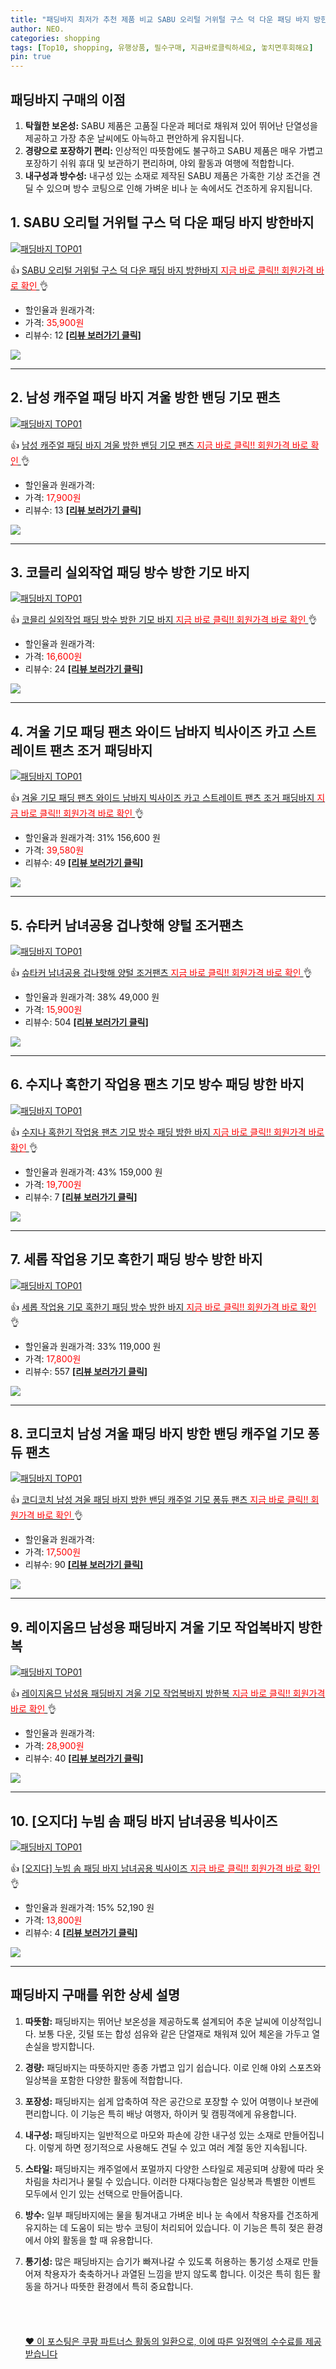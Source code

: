```yaml
---
title: "패딩바지 최저가 추천 제품 비교 SABU 오리털 거위털 구스 덕 다운 패딩 바지 방한바지 가격 비교 최저가장점"
author: NEO.
categories: shopping
tags: [Top10, shopping, 유행상품, 필수구매, 지금바로클릭하세요, 놓치면후회해요]
pin: true
---
```

## 패딩바지 구매의 이점
1. **탁월한 보온성:** SABU 제품은 고품질 다운과 페더로 채워져 있어 뛰어난 단열성을 제공하고 가장 추운 날씨에도 아늑하고 편안하게 유지됩니다.
2. **경량으로 포장하기 편리:** 인상적인 따뜻함에도 불구하고 SABU 제품은 매우 가볍고 포장하기 쉬워 휴대 및 보관하기 편리하며, 야외 활동과 여행에 적합합니다.
3. **내구성과 방수성:** 내구성 있는 소재로 제작된 SABU 제품은 가혹한 기상 조건을 견딜 수 있으며 방수 코팅으로 인해 가벼운 비나 눈 속에서도 건조하게 유지됩니다.

   

## 1. SABU 오리털 거위털 구스 덕 다운 패딩 바지 방한바지

[![패딩바지 TOP01](https://thumbnail7.coupangcdn.com/thumbnails/remote/490x490ex/image/vendor_inventory/a1b2/0cffb11e15d0b1055d1128d02bfd8cdd2c2740b7a0a323751ccae5d2abf3.jpg)](https://link.coupang.com/re/AFFSDP?lptag=AF3617701&subid=GithubCoopas&pageKey=7578828757&traceid=V0-153&itemId=20002237962&vendorItemId=87111392668)


👍 [SABU 오리털 거위털 구스 덕 다운 패딩 바지 방한바지 <font color=red> 지금 바로 클릭!! 회원가격 바로 확인 </font> ](https://link.coupang.com/re/AFFSDP?lptag=AF3617701&subid=GithubCoopas&pageKey=7578828757&traceid=V0-153&itemId=20002237962&vendorItemId=87111392668) 👌 


- 할인율과 원래가격: 
- 가격: <span style='color:red'>35,900원</span>
- 리뷰수: 12  [**[리뷰 보러가기 클릭]**](https://link.coupang.com/re/AFFSDP?lptag=AF3617701&subid=GithubCoopas&pageKey=7578828757&traceid=V0-153&itemId=20002237962&vendorItemId=87111392668)

[![](/discount_price.png)](https://link.coupang.com/re/AFFSDP?lptag=AF3617701&subid=GithubCoopas&pageKey=7578828757&traceid=V0-153&itemId=20002237962&vendorItemId=87111392668)

---


   

## 2. 남성 캐주얼 패딩 바지 겨울 방한 밴딩 기모 팬츠

[![패딩바지 TOP01](https://thumbnail10.coupangcdn.com/thumbnails/remote/490x490ex/image/vendor_inventory/483d/1c45d43a361c3231142ab6ef1abf6f0a0e42830d602d5f6ea3e68fcf8efb.jpg)](https://link.coupang.com/re/AFFSDP?lptag=AF3617701&subid=GithubCoopas&pageKey=6905735966&traceid=V0-153&itemId=16623868773&vendorItemId=83808409868)


👍 [남성 캐주얼 패딩 바지 겨울 방한 밴딩 기모 팬츠 <font color=red> 지금 바로 클릭!! 회원가격 바로 확인 </font> ](https://link.coupang.com/re/AFFSDP?lptag=AF3617701&subid=GithubCoopas&pageKey=6905735966&traceid=V0-153&itemId=16623868773&vendorItemId=83808409868) 👌 


- 할인율과 원래가격: 
- 가격: <span style='color:red'>17,900원</span>
- 리뷰수: 13  [**[리뷰 보러가기 클릭]**](https://link.coupang.com/re/AFFSDP?lptag=AF3617701&subid=GithubCoopas&pageKey=6905735966&traceid=V0-153&itemId=16623868773&vendorItemId=83808409868)

[![](/discount_price.png)](https://link.coupang.com/re/AFFSDP?lptag=AF3617701&subid=GithubCoopas&pageKey=6905735966&traceid=V0-153&itemId=16623868773&vendorItemId=83808409868)

---


   

## 3. 코믈리 실외작업 패딩 방수 방한 기모 바지

[![패딩바지 TOP01](https://thumbnail10.coupangcdn.com/thumbnails/remote/490x490ex/image/vendor_inventory/20a0/a4b8debec4137261b2bd92f060735e08fabddc57cc2c6954e99ba6782119.jpg)](https://link.coupang.com/re/AFFSDP?lptag=AF3617701&subid=GithubCoopas&pageKey=7708621805&traceid=V0-153&itemId=20657786769&vendorItemId=87730648964)


👍 [코믈리 실외작업 패딩 방수 방한 기모 바지 <font color=red> 지금 바로 클릭!! 회원가격 바로 확인 </font> ](https://link.coupang.com/re/AFFSDP?lptag=AF3617701&subid=GithubCoopas&pageKey=7708621805&traceid=V0-153&itemId=20657786769&vendorItemId=87730648964) 👌 


- 할인율과 원래가격: 
- 가격: <span style='color:red'>16,600원</span>
- 리뷰수: 24  [**[리뷰 보러가기 클릭]**](https://link.coupang.com/re/AFFSDP?lptag=AF3617701&subid=GithubCoopas&pageKey=7708621805&traceid=V0-153&itemId=20657786769&vendorItemId=87730648964)

[![](/discount_price.png)](https://link.coupang.com/re/AFFSDP?lptag=AF3617701&subid=GithubCoopas&pageKey=7708621805&traceid=V0-153&itemId=20657786769&vendorItemId=87730648964)

---


   

## 4. 겨울 기모 패딩 팬츠 와이드 남바지 빅사이즈 카고 스트레이트 팬츠 조거 패딩바지

[![패딩바지 TOP01](https://thumbnail9.coupangcdn.com/thumbnails/remote/490x490ex/image/vendor_inventory/9b3b/f0e1994d1c2afd4b2d5914d3809cefc15942af8c4085afe9f3948a4f944b.jpg)](https://link.coupang.com/re/AFFSDP?lptag=AF3617701&subid=GithubCoopas&pageKey=7792114686&traceid=V0-153&itemId=21083841877&vendorItemId=88145942737)


👍 [겨울 기모 패딩 팬츠 와이드 남바지 빅사이즈 카고 스트레이트 팬츠 조거 패딩바지 <font color=red> 지금 바로 클릭!! 회원가격 바로 확인 </font> ](https://link.coupang.com/re/AFFSDP?lptag=AF3617701&subid=GithubCoopas&pageKey=7792114686&traceid=V0-153&itemId=21083841877&vendorItemId=88145942737) 👌 


- 할인율과 원래가격: 31%  156,600   원
- 가격: <span style='color:red'>39,580원</span>
- 리뷰수: 49  [**[리뷰 보러가기 클릭]**](https://link.coupang.com/re/AFFSDP?lptag=AF3617701&subid=GithubCoopas&pageKey=7792114686&traceid=V0-153&itemId=21083841877&vendorItemId=88145942737)

[![](/discount_price.png)](https://link.coupang.com/re/AFFSDP?lptag=AF3617701&subid=GithubCoopas&pageKey=7792114686&traceid=V0-153&itemId=21083841877&vendorItemId=88145942737)

---


   

## 5. 슈타커 남녀공용 겁나핫해 양털 조거팬츠

[![패딩바지 TOP01](https://thumbnail9.coupangcdn.com/thumbnails/remote/490x490ex/image/vendor_inventory/ae5e/3f985f1536d6f280005713a0bf93429be9fbed965d3577a4000e4a18fa92.jpg)](https://link.coupang.com/re/AFFSDP?lptag=AF3617701&subid=GithubCoopas&pageKey=7618111647&traceid=V0-153&itemId=20191316726&vendorItemId=87282505915)


👍 [슈타커 남녀공용 겁나핫해 양털 조거팬츠 <font color=red> 지금 바로 클릭!! 회원가격 바로 확인 </font> ](https://link.coupang.com/re/AFFSDP?lptag=AF3617701&subid=GithubCoopas&pageKey=7618111647&traceid=V0-153&itemId=20191316726&vendorItemId=87282505915) 👌 


- 할인율과 원래가격: 38%  49,000   원
- 가격: <span style='color:red'>15,900원</span>
- 리뷰수: 504  [**[리뷰 보러가기 클릭]**](https://link.coupang.com/re/AFFSDP?lptag=AF3617701&subid=GithubCoopas&pageKey=7618111647&traceid=V0-153&itemId=20191316726&vendorItemId=87282505915)

[![](/discount_price.png)](https://link.coupang.com/re/AFFSDP?lptag=AF3617701&subid=GithubCoopas&pageKey=7618111647&traceid=V0-153&itemId=20191316726&vendorItemId=87282505915)

---


   

## 6. 수지나 혹한기 작업용 팬츠 기모 방수 패딩 방한 바지

[![패딩바지 TOP01](https://thumbnail10.coupangcdn.com/thumbnails/remote/490x490ex/image/vendor_inventory/95f9/600a1ba4b8a2be1329a2297e7159fac07340857f1dc9fbad3a8a3d0bc313.jpg)](https://link.coupang.com/re/AFFSDP?lptag=AF3617701&subid=GithubCoopas&pageKey=7710235309&traceid=V0-153&itemId=20666344361&vendorItemId=87776326465)


👍 [수지나 혹한기 작업용 팬츠 기모 방수 패딩 방한 바지 <font color=red> 지금 바로 클릭!! 회원가격 바로 확인 </font> ](https://link.coupang.com/re/AFFSDP?lptag=AF3617701&subid=GithubCoopas&pageKey=7710235309&traceid=V0-153&itemId=20666344361&vendorItemId=87776326465) 👌 


- 할인율과 원래가격: 43%  159,000   원
- 가격: <span style='color:red'>19,700원</span>
- 리뷰수: 7  [**[리뷰 보러가기 클릭]**](https://link.coupang.com/re/AFFSDP?lptag=AF3617701&subid=GithubCoopas&pageKey=7710235309&traceid=V0-153&itemId=20666344361&vendorItemId=87776326465)

[![](/discount_price.png)](https://link.coupang.com/re/AFFSDP?lptag=AF3617701&subid=GithubCoopas&pageKey=7710235309&traceid=V0-153&itemId=20666344361&vendorItemId=87776326465)

---


   

## 7. 세롭 작업용 기모 혹한기 패딩 방수 방한 바지

[![패딩바지 TOP01](https://thumbnail8.coupangcdn.com/thumbnails/remote/490x490ex/image/vendor_inventory/535e/805a028375a3f3ff0e742ebcde7efe375bb41f084bf45d83c18977bd0e84.jpg)](https://link.coupang.com/re/AFFSDP?lptag=AF3617701&subid=GithubCoopas&pageKey=7567995208&traceid=V0-153&itemId=19952289674&vendorItemId=87804084799)


👍 [세롭 작업용 기모 혹한기 패딩 방수 방한 바지 <font color=red> 지금 바로 클릭!! 회원가격 바로 확인 </font> ](https://link.coupang.com/re/AFFSDP?lptag=AF3617701&subid=GithubCoopas&pageKey=7567995208&traceid=V0-153&itemId=19952289674&vendorItemId=87804084799) 👌 


- 할인율과 원래가격: 33%  119,000   원
- 가격: <span style='color:red'>17,800원</span>
- 리뷰수: 557  [**[리뷰 보러가기 클릭]**](https://link.coupang.com/re/AFFSDP?lptag=AF3617701&subid=GithubCoopas&pageKey=7567995208&traceid=V0-153&itemId=19952289674&vendorItemId=87804084799)

[![](/discount_price.png)](https://link.coupang.com/re/AFFSDP?lptag=AF3617701&subid=GithubCoopas&pageKey=7567995208&traceid=V0-153&itemId=19952289674&vendorItemId=87804084799)

---


   

## 8. 코디코치 남성 겨울 패딩 바지 방한 밴딩 캐주얼 기모 퐁듀 팬츠

[![패딩바지 TOP01](https://thumbnail6.coupangcdn.com/thumbnails/remote/490x490ex/image/vendor_inventory/adeb/689ae0f9f521af41ce77a920ae00eff024124144738dbf96dd9d74111795.jpg)](https://link.coupang.com/re/AFFSDP?lptag=AF3617701&subid=GithubCoopas&pageKey=6945069070&traceid=V0-153&itemId=16854226547&vendorItemId=84033144223)


👍 [코디코치 남성 겨울 패딩 바지 방한 밴딩 캐주얼 기모 퐁듀 팬츠 <font color=red> 지금 바로 클릭!! 회원가격 바로 확인 </font> ](https://link.coupang.com/re/AFFSDP?lptag=AF3617701&subid=GithubCoopas&pageKey=6945069070&traceid=V0-153&itemId=16854226547&vendorItemId=84033144223) 👌 


- 할인율과 원래가격: 
- 가격: <span style='color:red'>17,500원</span>
- 리뷰수: 90  [**[리뷰 보러가기 클릭]**](https://link.coupang.com/re/AFFSDP?lptag=AF3617701&subid=GithubCoopas&pageKey=6945069070&traceid=V0-153&itemId=16854226547&vendorItemId=84033144223)

[![](/discount_price.png)](https://link.coupang.com/re/AFFSDP?lptag=AF3617701&subid=GithubCoopas&pageKey=6945069070&traceid=V0-153&itemId=16854226547&vendorItemId=84033144223)

---


   

## 9. 레이지옴므 남성용 패딩바지 겨울 기모 작업복바지 방한복

[![패딩바지 TOP01](https://thumbnail6.coupangcdn.com/thumbnails/remote/490x490ex/image/vendor_inventory/29ed/174e1bb39beff2d7d09a8088e6155b9746501838d2ab0c56f6bcdb40e98f.jpg)](https://link.coupang.com/re/AFFSDP?lptag=AF3617701&subid=GithubCoopas&pageKey=7682793168&traceid=V0-153&itemId=20524861793&vendorItemId=87636142375)


👍 [레이지옴므 남성용 패딩바지 겨울 기모 작업복바지 방한복 <font color=red> 지금 바로 클릭!! 회원가격 바로 확인 </font> ](https://link.coupang.com/re/AFFSDP?lptag=AF3617701&subid=GithubCoopas&pageKey=7682793168&traceid=V0-153&itemId=20524861793&vendorItemId=87636142375) 👌 


- 할인율과 원래가격: 
- 가격: <span style='color:red'>28,900원</span>
- 리뷰수: 40  [**[리뷰 보러가기 클릭]**](https://link.coupang.com/re/AFFSDP?lptag=AF3617701&subid=GithubCoopas&pageKey=7682793168&traceid=V0-153&itemId=20524861793&vendorItemId=87636142375)

[![](/discount_price.png)](https://link.coupang.com/re/AFFSDP?lptag=AF3617701&subid=GithubCoopas&pageKey=7682793168&traceid=V0-153&itemId=20524861793&vendorItemId=87636142375)

---


   

## 10. [오지다] 누빔 솜 패딩 바지 남녀공용 빅사이즈

[![패딩바지 TOP01](https://thumbnail9.coupangcdn.com/thumbnails/remote/490x490ex/image/vendor_inventory/00c5/7342610a150aaf2aad9aa694fd20af93fa0b033602a9fea4e73387fff92e.jpg)](https://link.coupang.com/re/AFFSDP?lptag=AF3617701&subid=GithubCoopas&pageKey=6886803575&traceid=V0-153&itemId=16521015115&vendorItemId=83708108092)


👍 [[오지다] 누빔 솜 패딩 바지 남녀공용 빅사이즈 <font color=red> 지금 바로 클릭!! 회원가격 바로 확인 </font> ](https://link.coupang.com/re/AFFSDP?lptag=AF3617701&subid=GithubCoopas&pageKey=6886803575&traceid=V0-153&itemId=16521015115&vendorItemId=83708108092) 👌 


- 할인율과 원래가격: 15%  52,190   원
- 가격: <span style='color:red'>13,800원</span>
- 리뷰수: 4  [**[리뷰 보러가기 클릭]**](https://link.coupang.com/re/AFFSDP?lptag=AF3617701&subid=GithubCoopas&pageKey=6886803575&traceid=V0-153&itemId=16521015115&vendorItemId=83708108092)

[![](/discount_price.png)](https://link.coupang.com/re/AFFSDP?lptag=AF3617701&subid=GithubCoopas&pageKey=6886803575&traceid=V0-153&itemId=16521015115&vendorItemId=83708108092)

---
## 패딩바지 구매를 위한 상세 설명
1. **따뜻함:** 패딩바지는 뛰어난 보온성을 제공하도록 설계되어 추운 날씨에 이상적입니다. 보통 다운, 깃털 또는 합성 섬유와 같은 단열재로 채워져 있어 체온을 가두고 열 손실을 방지합니다.

2. **경량:** 패딩바지는 따뜻하지만 종종 가볍고 입기 쉽습니다. 이로 인해 야외 스포츠와 일상복을 포함한 다양한 활동에 적합합니다.

3. **포장성:** 패딩바지는 쉽게 압축하여 작은 공간으로 포장할 수 있어 여행이나 보관에 편리합니다. 이 기능은 특히 배낭 여행자, 하이커 및 캠핑객에게 유용합니다.

4. **내구성:** 패딩바지는 일반적으로 마모와 파손에 강한 내구성 있는 소재로 만들어집니다. 이렇게 하면 정기적으로 사용해도 견딜 수 있고 여러 계절 동안 지속됩니다.

5. **스타일:** 패딩바지는 캐주얼에서 포멀까지 다양한 스타일로 제공되며 상황에 따라 옷차림을 차리거나 물릴 수 있습니다. 이러한 다재다능함은 일상복과 특별한 이벤트 모두에서 인기 있는 선택으로 만들어줍니다.

6. **방수:** 일부 패딩바지에는 물을 튕겨내고 가벼운 비나 눈 속에서 착용자를 건조하게 유지하는 데 도움이 되는 방수 코팅이 처리되어 있습니다. 이 기능은 특히 젖은 환경에서 야외 활동을 할 때 유용합니다.

7. **통기성:** 많은 패딩바지는 습기가 빠져나갈 수 있도록 허용하는 통기성 소재로 만들어져 착용자가 축축하거나 과열된 느낌을 받지 않도록 합니다. 이것은 특히 힘든 활동을 하거나 따뜻한 환경에서 특히 중요합니다.<br><br><br><br><br> [ ❤  이 포스팅은 쿠팡 파트너스 활동의 일환으로, 이에 따른 일정액의 수수료를 제공받습니다](https://link.coupang.com/a/bcEFyh)